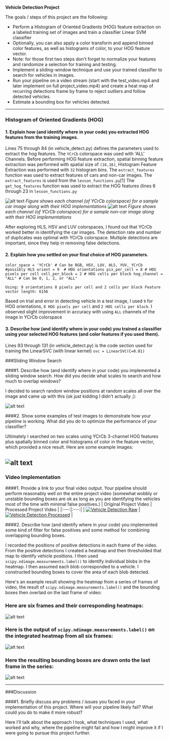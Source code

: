 **Vehicle Detection Project**

The goals / steps of this project are the following:

* Perform a Histogram of Oriented Gradients (HOG) feature extraction on a labeled training set of images and train a classifier Linear SVM classifier
* Optionally, you can also apply a color transform and append binned color features, as well as histograms of color, to your HOG feature vector. 
* Note: for those first two steps don't forget to normalize your features and randomize a selection for training and testing.
* Implement a sliding-window technique and use your trained classifier to search for vehicles in images.
* Run your pipeline on a video stream (start with the test_video.mp4 and later implement on full project_video.mp4) and create a heat map of recurring detections frame by frame to reject outliers and follow detected vehicles.
* Estimate a bounding box for vehicles detected.

[//]: # (Image References)
[image1]: ./output_images/HOG_test.png "HOG Implementation on car image"
[image2]: ./output_images/non_carHOG_test.png "HOG Implementation on non-car image"
[image3]: ./examples/sliding_windows.jpg
[image4]: ./examples/sliding_window.jpg
[image5]: ./examples/bboxes_and_heat.png
[image6]: ./examples/labels_map.png
[image7]: ./examples/output_bboxes.png
[video1]: ./project_video.mp4

---

### Histogram of Oriented Gradients (HOG)

#### 1. Explain how (and identify where in your code) you extracted HOG features from the training images.

Lines 75 through 84 (in vehicle_detect.py) defines the parameters used to extract the hog features. The ```YCrCb``` colorspace was used with 'ALL' Channels.
Before performing HOG feature extraction, spatial binning feature extraction was performed with spatial size of ```(16,16)```, Histogram Feature Extraction was performed with ```32``` histogram bins. The ```extract_features``` function was used to extract features of cars and non-car images. The ```extract_features``` is used from the ```lesson_functions.py```[1] The ```get_hog_features``` function was used to extract the HOG features (lines 6 through 23 in ```lesson_functions.py```

![alt text][image1]
*Figure shows each channel (of YCrCb colorspace)  for a sample car image along with their HOG implementations*
![alt text][image2]
*Figure shows each channel (of YCrCb colorspace) for a sample non-car image along with their HOG implementations*

After exploring HLS, HSV and LUV colorspaces, I found out that YCrCb worked better in identifying the car images. The detection rate and number of duplicates was optimal with YCrCb colorspace. Multiple detections are important, since they help in removing false detections. 

#### 2. Explain how you settled on your final choice of HOG parameters.

`color_space = 'YCrCb' # Can be RGB, HSV, LUV, HLS, YUV, YCrCb #possibly HLS
orient = 9  # HOG orientations
pix_per_cell = 8 # HOG pixels per cell
cell_per_block = 2 # HOG cells per block
hog_channel = "ALL" # Can be 0, 1, 2, or "ALL"`

`Using: 9 orientations 8 pixels per cell and 2 cells per block
Feature vector length: 6156`

Based on trial and error in detecting vehicle in a test image, I used `9` for HOG orientations, `8 HOG pixels per cell` and `2 HOG cells per block`. I observed slight improvement in accuracy with using `ALL` channels of the image in YCrCb colorspace

#### 3. Describe how (and identify where in your code) you trained a classifier using your selected HOG features (and color features if you used them).

Lines 93 through 131 (in vehicle_detect.py) is the code section used for training the LinearSVC (with linear kernel) ```svc = LinearSVC(C=0.01)```

###Sliding Window Search

####1. Describe how (and identify where in your code) you implemented a sliding window search.  How did you decide what scales to search and how much to overlap windows?

I decided to search random window positions at random scales all over the image and came up with this (ok just kidding I didn't actually ;):

![alt text][image3]

####2. Show some examples of test images to demonstrate how your pipeline is working.  What did you do to optimize the performance of your classifier?

Ultimately I searched on two scales using YCrCb 3-channel HOG features plus spatially binned color and histograms of color in the feature vector, which provided a nice result.  Here are some example images:

![alt text][image4]
---

### Video Implementation

####1. Provide a link to your final video output.  Your pipeline should perform reasonably well on the entire project video (somewhat wobbly or unstable bounding boxes are ok as long as you are identifying the vehicles most of the time with minimal false positives.)
| Original Project Video | Processed Project Video |
|:---:|:---:|
| [![Vehicle Detection Raw](https://i.ytimg.com/vi/ntsQ03OSk7s/maxresdefault.jpg)](https://youtu.be/ntsQ03OSk7s) | [![Vehicle Detection Processed](https://i.ytimg.com/vi/l7zqSn8HCXg/maxresdefault.jpg)](https://youtu.be/l7zqSn8HCXg) |


####2. Describe how (and identify where in your code) you implemented some kind of filter for false positives and some method for combining overlapping bounding boxes.

I recorded the positions of positive detections in each frame of the video.  From the positive detections I created a heatmap and then thresholded that map to identify vehicle positions.  I then used `scipy.ndimage.measurements.label()` to identify individual blobs in the heatmap.  I then assumed each blob corresponded to a vehicle.  I constructed bounding boxes to cover the area of each blob detected.  

Here's an example result showing the heatmap from a series of frames of video, the result of `scipy.ndimage.measurements.label()` and the bounding boxes then overlaid on the last frame of video:

### Here are six frames and their corresponding heatmaps:

![alt text][image5]

### Here is the output of `scipy.ndimage.measurements.label()` on the integrated heatmap from all six frames:
![alt text][image6]

### Here the resulting bounding boxes are drawn onto the last frame in the series:
![alt text][image7]



---

###Discussion

####1. Briefly discuss any problems / issues you faced in your implementation of this project.  Where will your pipeline likely fail?  What could you do to make it more robust?

Here I'll talk about the approach I took, what techniques I used, what worked and why, where the pipeline might fail and how I might improve it if I were going to pursue this project further.  

